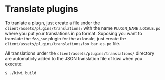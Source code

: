 Translate plugins
=================

To tranlate a plugin, just create a file under the ```client/assets/plugins/translations/``` with  the name ```PLUGIN_NAME.LOCALE.po``` where you put your translations in po format. Suposing you want to translate the ```foo_bar``` plugin for the ```es``` locale, just create the ```client/assets/plugins/translations/foo_bar.es.po``` file.

All translations under the ```client/assets/plugins/translations/``` directory are automaticly added to the JSON translation file of kiwi when you execute:

```
$ ./kiwi build
```